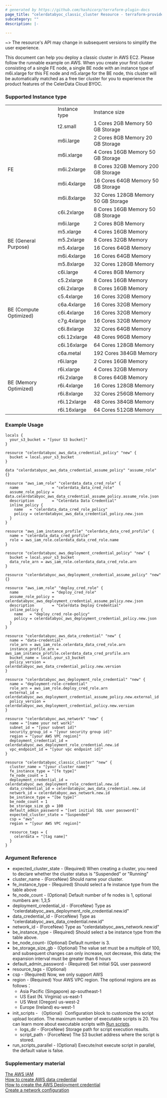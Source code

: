 ```yaml
---
# generated by https://github.com/hashicorp/terraform-plugin-docs
page_title: "celerdatabyoc_classic_cluster Resource - terraform-provider-celerdatabyoc"
subcategory: ""
description: |-
  
---
```


~> The resource's API may change in subsequent versions to simplify the user experience.

This document can help you deploy a classic cluster in AWS EC2. Please follow the runnable example on AWS.
When you create your first cluster consisting of a single FE node, a single BE node with an instance type of m6i.xlarge for this FE node and m5.xlarge for the BE node, this cluster will be automatically matched as a free tier cluster for you to experience the product features of the CelerData Cloud BYOC.

### Supported Instance type

<html>
 <head></head>
 <body>
  <table>
   <tbody>
    <tr>
     <td rowspan="2"></td>
     <td rowspan="2">Instance type</td>
     <td rowspan="2">Instance size</td>
    </tr>
    <tr>
    </tr>
    <tr>
     <td rowspan="7">FE</td>
     <td>t2.small</td>
     <td>1 Cores 2GB Memory 50 GB Storage</td>
    </tr>
    <tr>
     <td>m6i.large</td>
     <td>2 Cores 8GB Memory 20 GB Storage</td>
    </tr>
    <tr>
     <td>m6i.xlarge</td>
     <td>4 Cores 16GB Memory 50 GB Storage</td>
    </tr>
    <tr>
     <td>m6i.2xlarge</td>
     <td>8 Cores 32GB Memory 200 GB Storage</td>
    </tr>
    <tr>
     <td>m6i.4xlarge</td>
     <td>16 Cores 64GB Memory 50 GB Storage</td>
    </tr>
    <tr>
     <td>m6i.8xlarge</td>
     <td>32 Cores 128GB Memory 50 GB Storage</td>
    </tr>
    <tr>
     <td>c6i.2xlarge</td>
     <td>8 Cores 16GB Memory 50 GB Storage</td>
    </tr>
    <tr>
     <td rowspan="6">BE (General Purpose)</td>
     <td>m6i.large</td>
     <td>2 Cores 8GB Memory</td>
    </tr>
    <tr>
     <td>m5.xlarge</td>
     <td>4 Cores 16GB Memory</td>
    </tr>
    <tr>
     <td>m5.2xlarge</td>
     <td>8 Cores 32GB Memory</td>
    </tr>
    <tr>
     <td>m5.4xlarge</td>
     <td>16 Cores 64GB Memory</td>
    </tr>
    <tr>
     <td>m6i.4xlarge</td>
     <td>16 Cores 64GB Memory</td>
    </tr>
    <tr>
     <td>m5.8xlarge</td>
     <td>32 Cores 128GB Memory</td>
    </tr>
    <tr>
     <td rowspan="11">BE (Compute Optimized)</td>
     <td>c6i.large</td>
     <td>4 Cores 8GB Memory</td>
    </tr>
    <tr>
     <td>c5.2xlarge</td>
     <td>8 Cores 16GB Memory</td>
    </tr>
    <tr>
     <td>c6i.2xlarge</td>
     <td>8 Cores 16GB Memory</td>
    </tr>
    <tr>
     <td>c5.4xlarge</td>
     <td>16 Cores 32GB Memory</td>
    </tr>
    <tr>
     <td>c6a.4xlarge</td>
     <td>16 Cores 32GB Memory</td>
    </tr>
    <tr>
     <td>c6i.4xlarge</td>
     <td>16 Cores 32GB Memory</td>
    </tr>
    <tr>
     <td>c7g.4xlarge</td>
     <td>16 Cores 32GB Memory</td>
    </tr>
    <tr>
     <td>c6i.8xlarge</td>
     <td>32 Cores 64GB Memory</td>
    </tr>
    <tr>
     <td>c6i.12xlarge</td>
     <td>48 Cores 96GB Memory</td>
    </tr>
    <tr>
     <td>c6i.16xlarge</td>
     <td>64 Cores 128GB Memory</td>
    </tr>
    <tr>
     <td>c6a.metal</td>
     <td>192 Cores 384GB Memory</td>
    </tr>
    <tr>
     <td rowspan="7">BE (Memory Optimized)</td>
     <td>r6i.large</td>
     <td>2 Cores 16GB Memory</td>
    </tr>
    <tr>
     <td>r6i.xlarge</td>
     <td>4 Cores 32GB Memory</td>
    </tr>
    <tr>
     <td>r6i.2xlarge</td>
     <td>8 Cores 64GB Memory</td>
    </tr>
    <tr>
     <td>r6i.4xlarge</td>
     <td>16 Cores 128GB Memory</td>
    </tr>
    <tr>
     <td>r6i.8xlarge</td>
     <td>32 Cores 256GB Memory</td>
    </tr>
    <tr>
     <td>r6i.12xlarge</td>
     <td>48 Cores 384GB Memory</td>
    </tr>
    <tr>
     <td>r6i.16xlarge</td>
     <td>64 Cores 512GB Memory</td>
    </tr>
   </tbody>
  </table>
 </body>
</html>

### Example Usage

```example
locals {
  your_s3_bucket = "[your S3 bucket]" 
}

resource "celerdatabyoc_aws_data_credential_policy" "new" {
  bucket = local.your_s3_bucket
}

data "celerdatabyoc_aws_data_credential_assume_policy" "assume_role" {}

resource "aws_iam_role" "celerdata_data_cred_role" {
  name               = "celerdata_data_cred_role"
  assume_role_policy = data.celerdatabyoc_aws_data_credential_assume_policy.assume_role.json
  description        = "Celerdata Data Credential"
  inline_policy {
    name   = "celerdata_data_cred_role_policy"
    policy = celerdatabyoc_aws_data_credential_policy.new.json
  }
}

resource "aws_iam_instance_profile" "celerdata_data_cred_profile" {
  name = "celerdata_data_cred_profile"
  role = aws_iam_role.celerdata_data_cred_role.name
}

resource "celerdatabyoc_aws_deployment_credential_policy" "new" {
  bucket = local.your_s3_bucket
  data_role_arn = aws_iam_role.celerdata_data_cred_role.arn
}

resource "celerdatabyoc_aws_deployment_credential_assume_policy" "new" {}

resource "aws_iam_role" "deploy_cred_role" {
  name               = "deploy_cred_role"
  assume_role_policy = celerdatabyoc_aws_deployment_credential_assume_policy.new.json
  description        = "Celerdata Deploy Credential"
  inline_policy {
    name   = "deploy_cred_role-policy"
    policy = celerdatabyoc_aws_deployment_credential_policy.new.json
  }
}

resource "celerdatabyoc_aws_data_credential" "new" {
  name = "data-credential"
  role_arn = aws_iam_role.celerdata_data_cred_role.arn
  instance_profile_arn = aws_iam_instance_profile.celerdata_data_cred_profile.arn
  bucket_name = local.your_s3_bucket
  policy_version = celerdatabyoc_aws_data_credential_policy.new.version
}

resource "celerdatabyoc_aws_deployment_role_credential" "new" {
  name = "deployment-role-credential"
  role_arn = aws_iam_role.deploy_cred_role.arn
  external_id = celerdatabyoc_aws_deployment_credential_assume_policy.new.external_id
  policy_version = celerdatabyoc_aws_deployment_credential_policy.new.version
}

resource "celerdatabyoc_aws_network" "new" {
  name = "[name your net work]"
  subnet_id = "[your subnet id]"
  security_group_id = "[your security group id]"
  region = "[your AWS VPC region]"
  deployment_credential_id = celerdatabyoc_aws_deployment_role_credential.new.id
  vpc_endpoint_id = "[your vpc endpoint id]"
}

resource "celerdatabyoc_classic_cluster" "new" {
  cluster_name = "[your cluster name]"
  fe_instance_type = "[fe type]"
  fe_node_count = 1
  deployment_credential_id = celerdatabyoc_aws_deployment_role_credential.new.id
  data_credential_id = celerdatabyoc_aws_data_credential.new.id
  network_id = celerdatabyoc_aws_network.new.id
  be_instance_type = "[be type]"
  be_node_count = 1
  be_storage_size_gb = 100
  default_admin_password = "[set initial SQL user password]"
  expected_cluster_state = "Suspended"
  csp = "aws"
  region = "[your AWS VPC region]"

  resource_tags = {
    celerdata = "[tag name]"
  }
}
```

### Argument Reference

- expected_cluster_state - (Required) When creating a cluster, you need to declare whether the cluster status is "Suspended" or "Running"
- cluster_name - (ForceNew) Should name your cluster.
- fe_instance_type - (Required) Should select a fe instance type from the table above
- fe_node_count - (Optional) Default number of fe nodes is 1, optional numbers are: 1,3,5
- deployment_credential_id - (ForceNew) Type as "celerdatabyoc_aws_deployment_role_credential.new.id"
- data_credential_id - (ForceNew) Type as "celerdatabyoc_aws_data_credential.new.id"
- network_id - (ForceNew) Type as "celerdatabyoc_aws_network.new.id"
- be_instance_type - (Required) Should select a be instance type from the table above.
- be_node_count- (Optional)  Default number is 3.
- be_storage_size_gb - (Optional) The value set must be a multiple of 100, and subsequent changes can only increase, not decrease, this data; the expansion interval must be greater than 6 hours
- default_admin_password - (Required) Set initial SQL user password
- resource_tags - (Optional)
- csp - (Required) Now, we only support AWS
- region - (Required) Your AWS VPC region. The optional regions are as follows：
  - Asia Pacific (Singapore) ap-southeast-1
  - US East (N. Virginia) us-east-1
  - US West (Oregon) us-west-2
  - Europe (Ireland) eu-west-1
- init_scripts - （Optional）Configuration block to customize the script upload location. The maximum number of executable scripts is 20. You can learn more about executable scripts with [Run scripts](https://docs-sandbox.celerdata.com/en-us/main/run_scripts).
  - logs_dir - (ForceNew) Storage path for script execution results.
  - script_path - (ForceNew) The S3 bucket address where the script is stored.
- run_scripts_parallel - (Optional) Execute/not execute script in parallel, the default value is false.

### Supplementary material

[The AWS IAM](https://us-east-1.console.aws.amazon.com/iamv2/home?region=us-east-1#/policies)<br />
[How to create AWS data credential](https://docs-sandbox.celerdata.com/en-us/main/cloud_settings/manage_storage_configurations)<br />
[How to create the AWS Deployment credential](https://docs-sandbox.celerdata.com/en-us/main/cloud_settings/manage_credentials)<br />
[Create a network configuration](https://docs-sandbox.celerdata.com/en-us/main/cloud_settings/manage_network_configurations)
